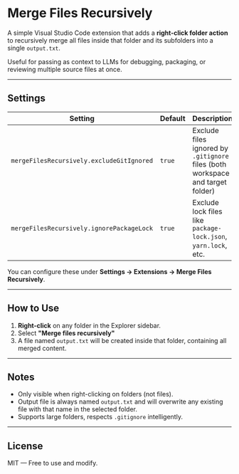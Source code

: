 # Merge Files Recursively

A simple Visual Studio Code extension that adds a **right-click folder action** to recursively merge all files inside that folder and its subfolders into a single `output.txt`.

Useful for passing as context to LLMs for debugging, packaging, or reviewing multiple source files at once.

---

## Settings

| Setting                                 | Default | Description |
|----------------------------------------|---------|-------------|
| `mergeFilesRecursively.excludeGitIgnored` | `true`  | Exclude files ignored by `.gitignore` files (both workspace and target folder) |
| `mergeFilesRecursively.ignorePackageLock` | `true`  | Exclude lock files like `package-lock.json`, `yarn.lock`, etc. |

You can configure these under **Settings → Extensions → Merge Files Recursively**.

---

## How to Use

1. **Right-click** on any folder in the Explorer sidebar.
2. Select **"Merge files recursively"**
3. A file named `output.txt` will be created inside that folder, containing all merged content.

---

## Notes

- Only visible when right-clicking on folders (not files).
- Output file is always named `output.txt` and will overwrite any existing file with that name in the selected folder.
- Supports large folders, respects `.gitignore` intelligently.

---

## License

MIT — Free to use and modify.
